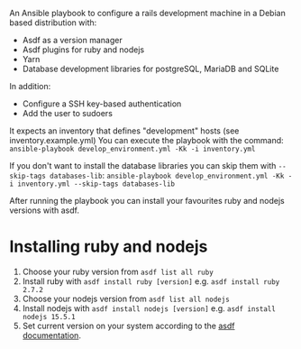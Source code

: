 An Ansible playbook to configure a rails development machine in a Debian based distribution with:
- Asdf as a version manager
- Asdf plugins for ruby and nodejs
- Yarn
- Database development libraries for postgreSQL, MariaDB and SQLite

In addition:
- Configure a SSH key-based authentication
- Add the user to sudoers

It expects an inventory that defines "development" hosts (see inventory.example.yml)
You can execute the playbook with the command: `ansible-playbook develop_environment.yml -Kk -i inventory.yml`

If you don't want to install the database libraries you can skip them with `--skip-tags databases-lib`:
`ansible-playbook develop_environment.yml -Kk -i inventory.yml --skip-tags databases-lib`

After running the playbook you can install your favourites ruby and nodejs versions with asdf.

# Installing ruby and nodejs

1. Choose your ruby version from `asdf list all ruby`
2. Install ruby with `asdf install ruby [version]` e.g. `asdf install ruby 2.7.2`
3. Choose your nodejs version from `asdf list all nodejs`
4. Install nodejs with `asdf install nodejs [version]` e.g. `asdf install nodejs 15.5.1`
5. Set current version on your system according to the [asdf documentation](https://asdf-vm.com/#/core-manage-versions?id=set-current-version).
